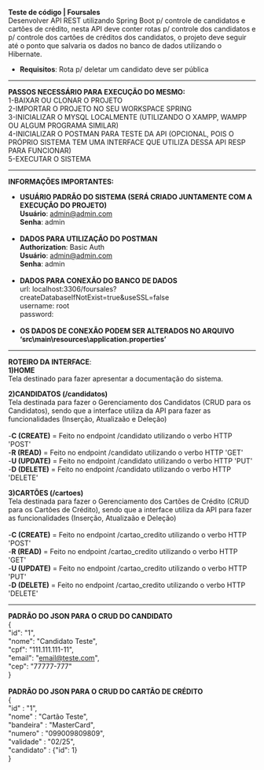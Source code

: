 <strong>Teste de código | Foursales</strong><br>
Desenvolver API REST utilizando Spring Boot p/ controle de candidatos e cartões de crédito, nesta API deve conter rotas p/ controle dos candidatos e p/ controle dos cartões de créditos dos candidatos, o projeto deve seguir até o ponto que salvaria os dados no banco de dados utilizando o Hibernate.<br>
- <strong>Requisitos</strong>: Rota p/ deletar um candidato deve ser pública
---------------------------------------------------------------------------------------------------------------------------

<strong>PASSOS NECESSÁRIO PARA EXECUÇÃO DO MESMO:</strong><br>
1-BAIXAR OU CLONAR O PROJETO<br>
2-IMPORTAR O PROJETO NO SEU WORKSPACE SPRING<br>
3-INICIALIZAR O MYSQL LOCALMENTE (UTILIZANDO O XAMPP, WAMPP OU ALGUM PROGRAMA SIMILAR)<br>
4-INICIALIZAR O POSTMAN PARA TESTE DA API (OPCIONAL, POIS O PRÓPRIO SISTEMA TEM UMA INTERFACE QUE UTILIZA DESSA API RESP PARA FUNCIONAR)<br>
5-EXECUTAR O SISTEMA<br>

---------------------------------------------------------------------------------------------------------------------------

<strong>INFORMAÇÕES IMPORTANTES:</strong><br>
- <strong>USUÁRIO PADRÃO DO SISTEMA (SERÁ CRIADO JUNTAMENTE COM A EXECUÇÃO DO PROJETO)</strong><br>
	<strong>Usuário</strong>: admin@admin.com<br>
	<strong>Senha</strong>: admin<br><br>
- <strong>DADOS PARA UTILIZAÇÃO DO POSTMAN</strong> <br>
  <strong>Authorization</strong>: Basic Auth<br>
  <strong>Usuário</strong>: admin@admin.com<br>
	<strong>Senha</strong>: admin<br><br>
- <strong>DADOS PARA CONEXÃO DO BANCO DE DADOS</strong> <br>
	url: localhost:3306/foursales?createDatabaseIfNotExist=true&useSSL=false<br>
	username: root<br>
	password:<br><br>
- <strong>OS DADOS DE CONEXÃO PODEM SER ALTERADOS NO ARQUIVO ‘src\main\resources\application.properties’</strong><br>

---------------------------------------------------------------------------------------------------------------------------

<strong>ROTEIRO DA INTERFACE</strong>:<br>
<strong>1)HOME</strong> <br>
Tela destinado para fazer apresentar a documentação do sistema.<br>

<strong>2)CANDIDATOS (/candidatos)</strong><br>
Tela destinada para fazer o Gerenciamento dos Candidatos (CRUD para os Candidatos), sendo que a interface utiliza da API para fazer as funcionalidades (Inserção, Atualizaão e Deleção)<br><br>
-<strong>C (CREATE)</strong> = Feito no endpoint /candidato utilizando o verbo HTTP 'POST'<br>
-<strong>R (READ)</strong> = Feito no endpoint /candidato utilizando o verbo HTTP 'GET'<br>
-<strong>U (UPDATE)</strong> = Feito no endpoint /candidato utilizando o verbo HTTP 'PUT'<br>
-<strong>D (DELETE)</strong> = Feito no endpoint /candidato utilizando o verbo HTTP 'DELETE'<br>
  
<strong>3)CARTÕES (/cartoes)</strong><br>
Tela destinada para fazer o Gerenciamento dos Cartões de Crédito (CRUD para os Cartões de Crédito), sendo que a interface utiliza da API para fazer as funcionalidades (Inserção, Atualizaão e Deleção)<br><br>
-<strong>C (CREATE)</strong> = Feito no endpoint /cartao_credito utilizando o verbo HTTP 'POST'<br>
-<strong>R (READ)</strong> = Feito no endpoint /cartao_credito utilizando o verbo HTTP 'GET'<br>
-<strong>U (UPDATE)</strong> = Feito no endpoint /cartao_credito utilizando o verbo HTTP 'PUT'<br>
-<strong>D (DELETE)</strong> = Feito no endpoint /cartao_credito utilizando o verbo HTTP 'DELETE'<br>

---------------------------------------------------------------------------------------------------------------------------

<strong>PADRÃO DO JSON PARA O CRUD DO CANDIDATO</strong><br>
 {<br>
    "id": "1",<br>
    "nome": "Candidato Teste",<br>
    "cpf": "111.111.111-11",<br>
    "email": "email@teste.com",<br>
    "cep": "77777-777"<br>
}<br><br>
<strong>PADRÃO DO JSON PARA O CRUD DO CARTÃO DE CRÉDITO</strong><br>
{<br>
    "id" : "1",<br>
    "nome" : "Cartão Teste",<br>
    "bandeira" : "MasterCard",<br>
    "numero" : "099009809809",<br>
    "validade" : "02/25",<br>
    "candidato" : {"id": 1}<br>
}<br>
